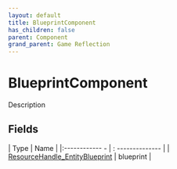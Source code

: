 ```yaml
---
layout: default
title: BlueprintComponent
has_children: false
parent: Component
grand_parent: Game Reflection
---
```

# BlueprintComponent
Description 

## Fields
| Type | Name |
|:------------ - | : -------------- |
| [ResourceHandle_EntityBlueprint](game-reflection/components/resource_handle__entity_blueprint.md) | blueprint |
